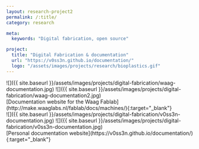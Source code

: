 ```yaml
---
layout: research-project2
permalink: /:title/
category: research

meta:
  keywords: "Digital fabrication, open source"

project:
  title: "Digital Fabrication & documentation"
  url: "https://v0ss3n.github.io/documentation/"
  logo: "/assets/images/projects/research/bioplastics.gif"
---
```


<body class="shoots">
<aside>
<div markdown="1" class="row-2">
![]({{ site.baseurl }}/assets/images/projects/digital-fabrication/waag-documentation.jpg)
![]({{ site.baseurl }}/assets/images/projects/digital-fabrication/waag-documentation2.jpg)
</div>

</aside>

<div class ="article" markdown="1">
[Documentation website for the Waag Fablab](http://make.waaglabs.nl/fablab/docs/machines/){:target="_blank"}
</div>

<aside>
<div markdown="1" class="row-2">
![]({{ site.baseurl }}/assets/images/projects/digital-fabrication/v0ss3n-documentation.jpg)
![]({{ site.baseurl }}/assets/images/projects/digital-fabrication/v0ss3n-documentation.jpg)
</div>
</aside>

<div class ="article" markdown="1">
[Personal documentation website](https://v0ss3n.github.io/documentation/){:target="_blank"}
</div>

</body>